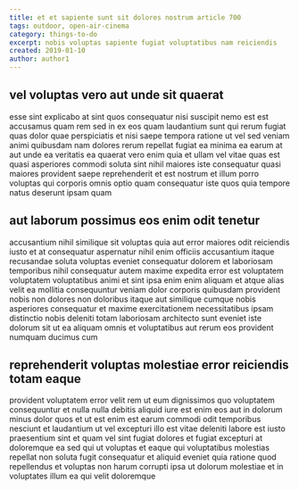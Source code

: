 ```yaml
---
title: et et sapiente sunt sit dolores nostrum article 700
tags: outdoor, open-air-cinema
category: things-to-do
excerpt: nobis voluptas sapiente fugiat voluptatibus nam reiciendis
created: 2019-01-10
author: author1
---
```


## vel voluptas vero aut unde sit quaerat

esse sint explicabo at sint quos consequatur nisi suscipit nemo est est accusamus quam rem sed in ex eos quam laudantium sunt qui rerum fugiat quas dolor quae perspiciatis et nisi saepe tempora ratione ut vel sed veniam animi quibusdam nam dolores rerum repellat fugiat ea minima ea earum at aut unde ea veritatis ea quaerat vero enim quia et ullam vel vitae quas est quasi asperiores commodi soluta sint nihil maiores iste consequatur quasi maiores provident saepe reprehenderit et est nostrum et illum porro voluptas qui corporis omnis optio quam consequatur iste quos quia tempore natus deserunt ipsam quam

## aut laborum possimus eos enim odit tenetur

accusantium nihil similique sit voluptas quia aut error maiores odit reiciendis iusto et at consequatur aspernatur nihil enim officiis accusantium itaque recusandae soluta voluptas eveniet consequatur dolorem et laboriosam temporibus nihil consequatur autem maxime expedita error est voluptatem voluptatem voluptatibus animi et sint ipsa enim enim aliquam et atque alias velit ea mollitia consequuntur veniam dolor corporis quibusdam provident nobis non dolores non doloribus itaque aut similique cumque nobis asperiores consequatur et maxime exercitationem necessitatibus ipsam distinctio nobis deleniti totam laboriosam architecto sunt eveniet iste dolorum sit ut ea aliquam omnis et voluptatibus aut rerum eos provident numquam ducimus cum

## reprehenderit voluptas molestiae error reiciendis totam eaque

provident voluptatem error velit rem ut eum dignissimos quo voluptatem consequuntur et nulla nulla debitis aliquid iure est enim eos aut in dolorum minus dolor quos et ut est enim est earum commodi odit temporibus nesciunt et laudantium ut vel excepturi illo est vitae deleniti labore est iusto praesentium sint et quam vel sint fugiat dolores et fugiat excepturi at doloremque ea sed qui ut voluptas et eaque qui voluptatibus molestias repellat non soluta fugit consequatur et aliquid eveniet quia ratione quod repellendus et voluptas non harum corrupti ipsa ut dolorum molestiae et in voluptates illum ea qui velit doloremque
